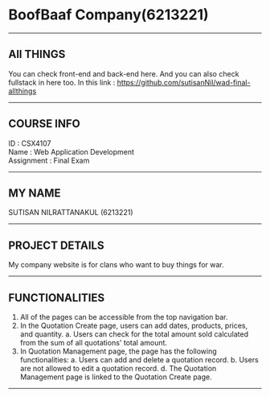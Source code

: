 # BoofBaaf Company(6213221)
----------------------------------------------------

## All THINGS
You can check front-end and back-end here. And you can also check fullstack in here too.
In this link : https://github.com/sutisanNil/wad-final-allthings

----------------------------------------------------

## COURSE INFO
ID : CSX4107 <br />
Name : Web Application Development <br />
Assignment : Final Exam

----------------------------------------------------

## MY NAME
SUTISAN NILRATTANAKUL (6213221) <br />

----------------------------------------------------

## PROJECT DETAILS
My company website is for clans who want to buy things for war. <br />

----------------------------------------------------

## FUNCTIONALITIES
1. All of the pages can be accessible from the top navigation bar.
2. In the Quotation Create page, users can add dates, products, prices, and quantity.
    a. Users can check for the total amount sold calculated from the sum of all quotations' total amount.
3. In Quotation Management page, the page has the following functionalities:
		a. Users can add and delete a quotation record.
		b. Users are not allowed to edit a quotation record.
		d. The Quotation Management page is linked to the Quotation Create page.


----------------------------------------------------
